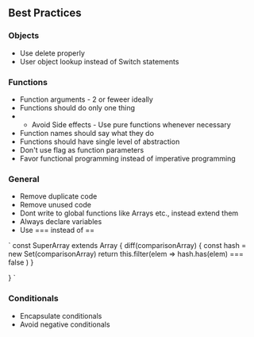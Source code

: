 ##   Best Practices


### Objects
- Use delete properly
- User object lookup instead of Switch statements

### Functions
- Function arguments - 2 or feweer ideally
- Functions should do only one thing
- -  Avoid Side effects - Use pure functions whenever necessary
- Function names should say what they do
- Functions should have single level of abstraction
- Don't use flag as function parameters
- Favor functional programming instead of imperative programming

### General
- Remove duplicate code
- Remove unused code
- Dont write to global functions like Arrays etc., instead extend them
- Always declare variables
- Use === instead of ==

`
const SuperArray extends Array {
  diff(comparisonArray) {
    const hash = new Set(comparisonArray)
    return this.filter(elem => hash.has(elem) === false )
 }

}
`

### Conditionals
- Encapsulate conditionals
- Avoid negative conditionals
